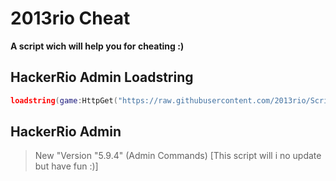 # 2013rio Cheat
**A script wich will help you for cheating :)**
## HackerRio Admin Loadstring
```lua
loadstring(game:HttpGet("https://raw.githubusercontent.com/2013rio/Script/main/HackerRio%20Admin.lua"))()
```
## HackerRio Admin
> New "Version "5.9.4" (Admin Commands) [This script will i no update but have fun :)]
